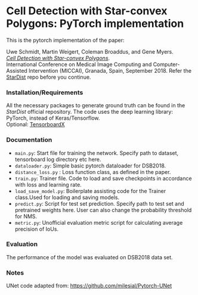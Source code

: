 # Cell Detection with Star-convex Polygons: PyTorch implementation
This is the pytorch implementation of the paper:

Uwe Schmidt, Martin Weigert, Coleman Broaddus, and Gene Myers.  
[*Cell Detection with Star-convex Polygons*](https://arxiv.org/abs/1806.03535).  
International Conference on Medical Image Computing and Computer-Assisted Intervention (MICCAI), Granada, Spain, September 2018.
Refer the [StarDist](https://github.com/mpicbg-csbd/stardist) repo before you continue.

### Installation/Requirements
All the necessary packages to generate ground truth can be found in the *StarDist* official repository.
The code uses the deep learning library: PyTorch, instead of Keras/Tensorflow.  
Optional: [TensorboardX](https://github.com/lanpa/tensorboardX)

### Documentation
- `main.py`: Start file for training the network. Specify path to dataset, tensorboard log directory etc here.
- `dataloader.py`: Simple basic pytorch dataloader for DSB2018.
- `distance_loss.py` : Loss function class, as defined in the paper.
- `train.py`: Trainer file. Code to load and save checkpoints in accordance with loss and learning rate.
- `load_save_model.py`: Boilerplate assisting code for the Trainer class.Used for loading and saving models.
- `predict.py`: Script for test set prediction. Specify path to test set and pretrained weights here. User can also change the probability threshold for NMS.
- `metric.py`: Unofficial evaluation metric script for calculating average precision of IoUs.

### Evaluation
The performance of the model was evaluated on DSB2018 data set.

### Notes
UNet code adapted from: https://github.com/milesial/Pytorch-UNet
